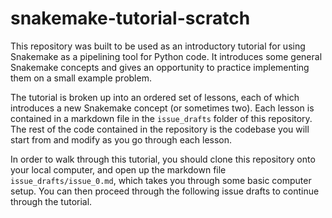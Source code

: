 # snakemake-tutorial-scratch
This repository was built to be used as an introductory tutorial for using Snakemake as a pipelining tool for Python code. It introduces some general Snakemake concepts and gives an opportunity to practice implementing them on a small example problem.

The tutorial is broken up into an ordered set of lessons, each of which introduces a new Snakemake concept (or sometimes two). Each lesson is contained in a markdown file in the `issue_drafts` folder of this repository. The rest of the code contained in the repository is the codebase you will start from and modify as you go through each lesson.

In order to walk through this tutorial, you should clone this repository onto your local computer, and open up the markdown file `issue_drafts/issue_0.md`, which takes you through some basic computer setup. You can then proceed through the following issue drafts to continue through the tutorial.